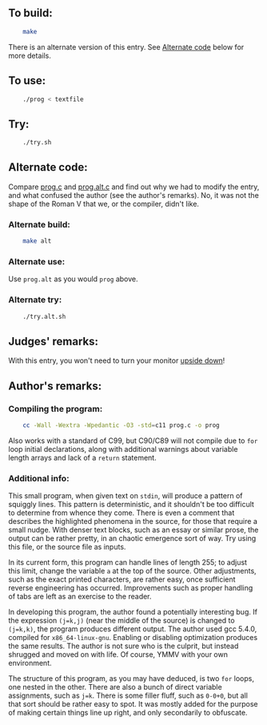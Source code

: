 ## To build:

```sh
    make
```

There is an alternate version of this entry. See [Alternate
code](#alternate-code) below for more details.


## To use:

```sh
    ./prog < textfile
```


## Try:

```sh
    ./try.sh
```


## Alternate code:

Compare [prog.c](prog.c) and [prog.alt.c](prog.alt.c) and find out why we had to
modify the entry, and what confused the author (see the author's remarks).  No,
it was not the shape of the Roman V that we, or the compiler, didn't like.


### Alternate build:

```sh
    make alt
```


### Alternate use:

Use `prog.alt` as you would `prog` above.


### Alternate try:

```sh
    ./try.alt.sh
```


## Judges' remarks:

With this entry, you won't need to turn your monitor [upside
down](http://en.wikipedia.org/wiki/River_%28typography%29)!


## Author's remarks:

### Compiling the program:

```sh
    cc -Wall -Wextra -Wpedantic -O3 -std=c11 prog.c -o prog
```

Also works with a standard of C99, but C90/C89 will not compile due to
`for` loop initial declarations, along with additional warnings about
variable length arrays and lack of a `return` statement.


### Additional info:

This small program, when given text on `stdin`, will produce a pattern of
squiggly lines. This pattern is deterministic, and it shouldn't be too
difficult to determine from whence they come. There is even a comment
that describes the highlighted phenomena in the source, for those that
require a small nudge. With denser text blocks, such as an essay or
similar prose, the output can be rather pretty, in an chaotic emergence
sort of way. Try using this file, or the source file as inputs.

In its current form, this program can handle lines of length 255; to
adjust this limit, change the variable `a` at the top of the source.
Other adjustments, such as the exact printed characters, are rather
easy, once sufficient reverse engineering has occurred. Improvements
such as proper handling of tabs are left as an exercise to the reader.

In developing this program, the author found a potentially interesting
bug. If the expression `(j=k,j)` (near the middle of the source) is
changed to `(j=k,k)`, the program produces different output. The author
used gcc 5.4.0, compiled for `x86_64-linux-gnu`. Enabling or
disabling optimization produces the same results. The author is not
sure who is the culprit, but instead shrugged and moved on with life.
Of course, YMMV with your own environment.

The structure of this program, as you may have deduced, is two `for`
loops, one nested in the other. There are also a bunch of direct
variable assignments, such as `j=k`. There is some filler fluff, such as
`0-0+0`, but all that sort should be rather easy to spot. It was mostly
added for the purpose of making certain things line up right, and only
secondarily to obfuscate.

<!--

    Copyright © 1984-2024 by Landon Curt Noll. All Rights Reserved.

    You are free to share and adapt this file under the terms of this license:

	Creative Commons Attribution-ShareAlike 4.0 International (CC BY-SA 4.0)

    For more information, see:

	https://creativecommons.org/licenses/by-sa/4.0/

-->
